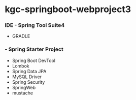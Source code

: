 # kgc-springboot-webproject3

### IDE - Spring Tool Suite4

- GRADLE

### - Spring Starter Project
- Spring Boot DevTool
- Lombok
- Spring Data JPA
- MySQL Driver
- Spring Security
- SpringWeb
- mustache
